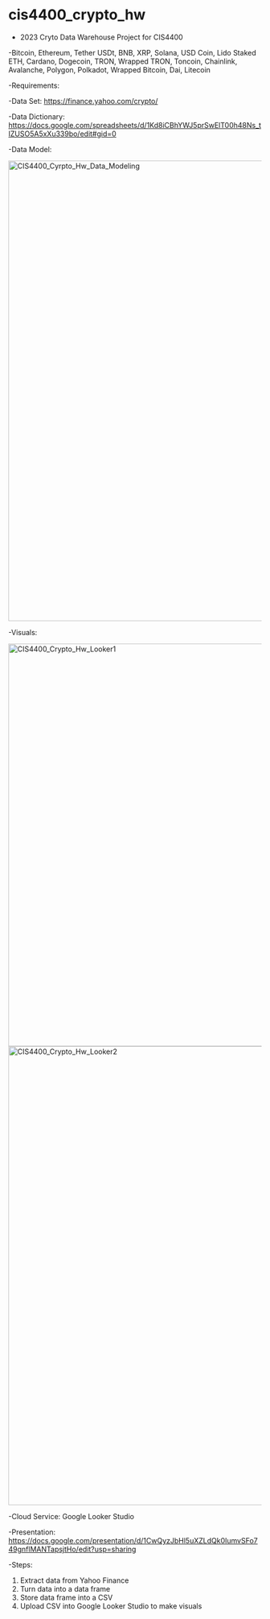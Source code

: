 # cis4400_crypto_hw

* 2023 Cryto Data Warehouse Project for CIS4400

-Bitcoin, Ethereum, Tether USDt, BNB, XRP, Solana, USD Coin, Lido Staked ETH, Cardano, Dogecoin, TRON, Wrapped TRON, Toncoin, Chainlink, Avalanche, Polygon, Polkadot, Wrapped Bitcoin, Dai, Litecoin

-Requirements:

-Data Set: 
https://finance.yahoo.com/crypto/

-Data Dictionary:
https://docs.google.com/spreadsheets/d/1Kd8iCBhYWJ5prSwElT00h48Ns_tIZUSO5A5xXu339bo/edit#gid=0

-Data Model:

<img width="915" alt="CIS4400_Cyrpto_Hw_Data_Modeling" src="https://github.com/andchen2/CIS4400_Crypto_Hw/assets/132695752/00b7dd7b-2634-4ae0-8efb-4d717067ac6f">


-Visuals:

<img width="800" alt="CIS4400_Crypto_Hw_Looker1" src="https://github.com/andchen2/CIS4400_Crypto_Hw/assets/132695752/d0b7493a-f371-4fff-82bf-0b359d7beebd">
<img width="912" alt="CIS4400_Crypto_Hw_Looker2" src="https://github.com/andchen2/CIS4400_Crypto_Hw/assets/132695752/bb06828c-c51c-4030-bf88-6c4cb71a5950">


-Cloud Service: Google Looker Studio

-Presentation:
https://docs.google.com/presentation/d/1CwQyzJbHl5uXZLdQk0IumvSFo749gnflMANTapsjtHo/edit?usp=sharing

-Steps:
1. Extract data from Yahoo Finance
2. Turn data into a data frame
3. Store data frame into a CSV
4. Upload CSV into Google Looker Studio to make visuals

